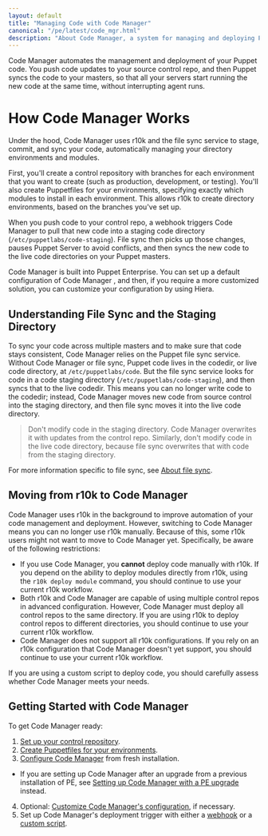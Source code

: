 ```yaml
---
layout: default
title: "Managing Code with Code Manager"
canonical: "/pe/latest/code_mgr.html"
description: "About Code Manager, a system for managing and deploying Puppet code."
---
```


[repo]: ./cmgmt_control_repo.html
[puppetfile]: ./cmgmt_puppetfile.html
[code_mgr]: ./code_mgr.html
[r10k]: ./r10k.html
[code_mgr_config]: ./code_mgr_config.html
[code_mgr_custom]: ./code_mgr_custom.html
[code_mgr_webhook]: ./code_mgr_webhook.html
[scripts]: ./code_mgr_scripts.html
[r10k_config]: ./r10k_config.html
[r10k_custom]: ./r10k_custom.html
[r10k_run]: ./r10k_run.html
[r10k_ref]: ./r10k_ref.html
[upgrade]: ./code_mgr_upgrade.html
[filesync]: ./cmgmt_filesync.html


Code Manager automates the management and deployment of your Puppet code. You push code updates to your source control repo, and then Puppet syncs the code to your masters, so that all your servers start running the new code at the same time, without interrupting agent runs.

# How Code Manager Works

Under the hood, Code Manager uses r10k and the file sync service to stage, commit, and sync your code, automatically managing your directory environments and modules. 

First, you'll create a control repository with branches for each environment that you want to create (such as production, development, or testing). You'll also create Puppetfiles for your environments, specifying exactly which modules to install in each environment. This allows r10k to create directory environments, based on the branches you've set up.

When you push code to your control repo, a webhook triggers Code Manager to pull that new code into a staging code directory (`/etc/puppetlabs/code-staging`). File sync then picks up those changes, pauses Puppet Server to avoid conflicts, and then syncs the new code to the live code directories on your Puppet masters.

Code Manager is built into Puppet Enterprise. You can set up a default configuration of Code Manager , and then, if you require a more customized solution, you can customize your configuration by using Hiera.

## Understanding File Sync and the Staging Directory

To sync your code across multiple masters and to make sure that code stays consistent, Code Manager relies on the Puppet file sync service. Without Code Manager or file sync, Puppet code lives in the codedir, or live code directory, at `/etc/puppetlabs/code`. But the file sync service looks for code in a code staging directory (`/etc/puppetlabs/code-staging`), and then syncs that to the live codedir. This means you can no longer write code to the codedir; instead, Code Manager moves new code from source control into the staging directory, and then file sync moves it into the live code directory.

> Don't modify code in the staging directory. Code Manager overwrites it with updates from the control repo. Similarly, don't modify code in the live code directory, because file sync overwrites that with code from the staging directory.

For more information specific to file sync, see [About file sync][filesync].

## Moving from r10k to Code Manager

Code Manager uses r10k in the background to improve automation of your code management and deployment. However, switching to Code Manager means you can no longer use r10k manually. Because of this, some r10k users might not want to move to Code Manager yet. Specifically, be aware of the following restrictions:

* If you use Code Manager, you **cannot** deploy code manually with r10k. If you depend on the ability to deploy modules directly from r10k, using the `r10k deploy module` command, you should continue to use your current r10k workflow.
* Both r10k and Code Manager are capable of using multiple control repos in advanced configuration. However, Code Manager must deploy all control repos to the same directory. If you are using r10k to deploy control repos to different directories, you should continue to use your current r10k workflow. 
* Code Manager does not support all r10k configurations. If you rely on an r10k configuration that Code Manager doesn't yet support, you should continue to use your current r10k workflow.

If you are using a custom script to deploy code, you should carefully assess whether Code Manager meets your needs.

## Getting Started with Code Manager

To get Code Manager ready:

1. [Set up your control repository][repo].
2. [Create Puppetfiles for your environments][puppetfile].
3. [Configure Code Manager][code_mgr_config] from fresh installation.
  * If you are setting up Code Manager after an upgrade from a previous installation of PE, see [Setting up Code Manager with a PE upgrade][upgrade] instead.
4. Optional: [Customize Code Manager's configuration][code_mgr_custom], if necessary.
5. Set up Code Manager's deployment trigger with either a [webhook][code_mgr_webhook] or a [custom script][scripts].
	
